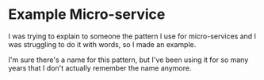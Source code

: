 # Example Micro-service

I was trying to explain to someone the pattern I use for micro-services and I was struggling to do it with words, so I made an example. 

I'm sure there's a name for this pattern, but I've been using it for so many years that I don't actually remember the name anymore. 
